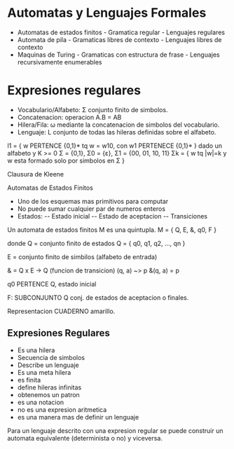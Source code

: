 # Automatas y Lenguajes Formales
- Automatas de estados finitos      - Gramatica regular                     - Lenguajes regulares
- Automata de pila                  - Gramaticas libres de contexto         - Lenguajes libres de contexto
- Maquinas de Turing                - Gramaticas con estructura de frase    - Lenguajes recursivamente enumerables 

# Expresiones regulares
- Vocabulario/Alfabeto: Σ conjunto finito de simbolos. 
- Concatenacion: operacion A.B = AB
- Hilera/Fila: ω mediante la concatenacion de simbolos del vocabulario.
- Lenguaje: L conjunto de todas las hileras definidas sobre el alfabeto.

l1 = { w PERTENCE {0,1}* tq w = w10, con w1 PERTENECE {0,1}* }
dado un alfabeto y K >= 0
Σ = {0,1}, Σ0 = {ε},
Σ1 = {00, 01, 10, 11} 
Σk = { w tq |w|=k  y w esta formado solo por simbolos en Σ }

Clausura de Kleene

Automatas de Estados Finitos
- Uno de los esquemas mas primitivos para computar
- No puede sumar cualquier par de numeros enteros
- Estados:
-- Estado inicial
-- Estado de aceptacion
-- Transiciones

Un automata de estados finitos M es una quintupla.
M = { Q, E, &, q0, F  }

donde Q = conjunto finito de estados
  Q = { q0, q1, q2, ..., qn  }

E = conjunto finito de simbilos (alfabeto de entrada)

& = Q x E -> Q (funcion de transicion)
  (q, a) ~> p
  &(q, a) = p

q0 PERTENCE Q, estado inicial

F: SUBCONJUNTO Q conj. de estados de aceptacion o finales.

Representacion CUADERNO amarillo.


## Expresiones Regulares
- Es una hilera
- Secuencia de simbolos
- Describe un lenguaje
- Es una meta hilera
- es finita
- define hileras infinitas
- obtenemos un patron
- es una notacion
- no es una expresion aritmetica
- es una manera mas de definir un lenguaje

Para un lenguaje descrito con una expresion regular
se puede construir un automata equivalente (determinista o no) y viceversa.
